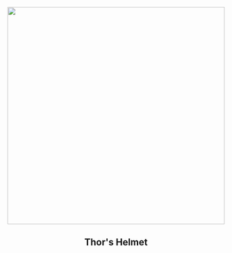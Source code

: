 
<p align="center"><img src="https://apod.nasa.gov/apod/image/2503/ThorHelmet_Hopkins_960.jpg" width="500" height="500"></p>
<h2 align="center"> Thor's Helmet </h2>
